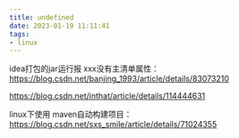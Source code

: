 ```yaml
---
title: undefined
date: 2023-01-19 11:11:41
tags:
- linux
---
```


idea打包的jar运行报 xxx没有主清单属性：https://blog.csdn.net/banjing_1993/article/details/83073210

https://blog.csdn.net/inthat/article/details/114444631

linux下使用 maven自动构建项目：https://blog.csdn.net/sxs_smile/article/details/71024355

